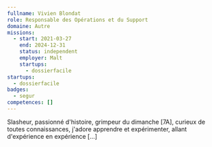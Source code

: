 ```yaml
---
fullname: Vivien Blondat
role: Responsable des Opérations et du Support
domaine: Autre
missions:
  - start: 2021-03-27
    end: 2024-12-31
    status: independent
    employer: Malt
    startups:
      - dossierfacile
startups:
  - dossierfacile
badges:
  - segur
competences: []
---
```

Slasheur, passionné d'histoire, grimpeur du dimanche [7A], curieux de toutes connaissances, j'adore apprendre et expérimenter, allant d'expérience en expérience [...]

